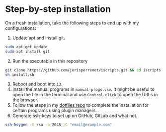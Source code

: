 # Step-by-step installation

On a fresh installation, take the following steps to end up with my configurations:

1. Update apt and install git.
```bash
sudo apt-get update
sudo apt install git
```
2. Run the executable in this repository
```bash
git clone https://github.com/jorisperrenet/iscripts.git && cd iscripts
sh install.sh
```
3. Reboot and boot into `i3`.
4. Install the manual programs in `manual-progs.csv`. It might be useful to open the file in the
   terminal and use `Control click` to open the URLs in the browser.
5. Follow the steps in my [dotfiles repo](https://github.com/jorisperrenet/dotfiles) to complete
   the installation for certain programs using plugin managers.
6. Generate ssh-keys to set up on GitHub, GitLab and what not.
```bash
ssh-keygen -t rsa -b 2048 -C "email@example.com"
```
